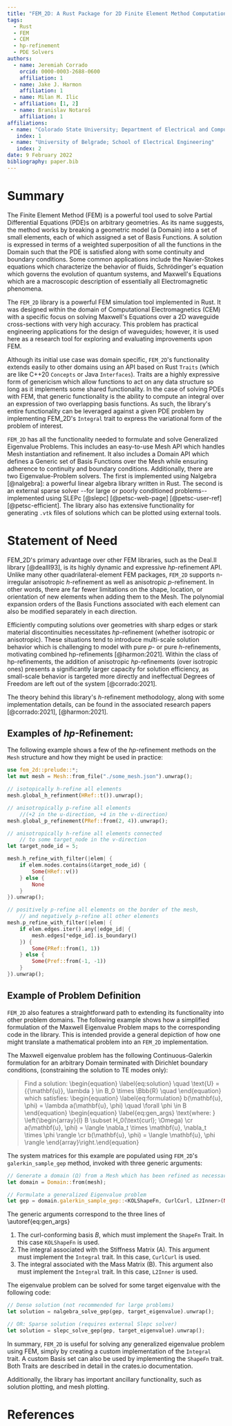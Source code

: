 ```yaml
---
title: "FEM_2D: A Rust Package for 2D Finite Element Method Computations with Extensive Support for *hp*-refinement"
tags:
  - Rust
  - FEM
  - CEM
  - hp-refinement
  - PDE Solvers
authors:
  - name: Jeremiah Corrado
    orcid: 0000-0003-2688-0600
    affiliation: 1
  - name: Jake J. Harmon
    affiliation: 1
  - name: Milan M. Ilic
  - affiliation: [1, 2]
  - name: Branislav Notaroš
    affiliation: 1
affiliations:
 - name: "Colorado State University; Department of Electrical and Computer Engineering"
   index: 1
 - name: "University of Belgrade; School of Electrical Engineering"
   index: 2
date: 9 February 2022
bibliography: paper.bib
---
```


# Summary

The Finite Element Method (FEM) is a powerful tool used to solve Partial Differential Equations (PDE)s on arbitrary geometries. As its name suggests, the method works by breaking a geometric model (a Domain) into a set of small elements, each of which assigned a set of Basis Functions. A solution is expressed in terms of a weighted superposition of all the functions in the Domain such that the PDE is satisfied along with some continuity and boundary conditions. Some common applications include the Navier-Stokes equations which characterize the behavior of fluids, Schrödinger's equation which governs the evolution of quantum systems, and Maxwell's Equations which are a macroscopic description of essentially all Electromagnetic phenomena.

The `FEM_2D` library is a powerful FEM simulation tool implemented in Rust. It was designed within the domain of Computational Electromagnetics (CEM) with a specific focus on solving Maxwell's Equations over a 2D waveguide cross-sections with very high accuracy. This problem has practical engineering applications for the design of waveguides; however, it is used here as a research tool for exploring and evaluating improvements upon FEM.

Although its initial use case was domain specific, `FEM_2D`'s functionality extends easily to other domains using an API based on Rust `Traits` (which are like C++20 `Concepts` or Java `Interfaces`). Traits are a highly expressive form of genericism which allow functions to act on any data structure so long as it implements some shared functionality. In the case of solving PDEs with FEM, that generic functionality is the ability to compute an integral over an expression of two overlapping basis functions. As such, the library's entire functionality can be leveraged against a given PDE problem by implementing FEM_2D's `Integral` trait to express the variational form of the problem of interest. 

`FEM_2D` has all the functionality needed to formulate and solve Generalized Eigenvalue Problems. This includes an easy-to-use Mesh API which handles Mesh instantiation  and refinement. It also includes a Domain API which defines a Generic set of Basis Functions over the Mesh while ensuring adherence to continuity and boundary conditions. Additionally, there are two Eigenvalue-Problem solvers. The first is implemented using Nalgebra [@nalgebra]: a powerful linear algebra library written in Rust. The second is an external sparse solver --for large or poorly conditioned problems-- implemented using SLEPc [@slepc] [@petsc-web-page] [@petsc-user-ref] [@petsc-efficient]. The library also has extensive functionality for generating `.vtk` files of solutions which can be plotted using external tools.

# Statement of Need
FEM_2D's primary advantage over other FEM libraries, such as the Deal.II library [@dealII93], is its highly dynamic and expressive *hp*-refinement API. Unlike many other quadrilateral-element FEM packages, `FEM_2D` supports n-irregular anisotropic *h*-refinement as well as anisotropic *p*-refinement. In other words, there are far fewer limitations on the shape, location, or orientation of new elements when adding them to the Mesh. The polynomial expansion orders of the Basis Functions associated with each element can also be modified separately in each direction. 

Efficiently computing solutions over geometries with sharp edges or stark material discontinuities necessitates *hp*-refinement (whether isotropic or anisotropic). These situations tend to introduce multi-scale solution behavior which is challenging to model with pure *p*- or pure *h*-refinements, motivating combined hp-refinements [@harmon:2021]. Within the class of hp-refinements, the addition of anisotropic *hp*-refinements (over isotropic ones) presents a significantly larger capacity for solution efficiency, as small-scale behavior is targeted more directly and ineffectual Degrees of Freedom are left out of the system [@corrado:2021].

The theory behind this library's *h*-refinement methodology, along with some implementation details, can be found in the associated research papers [@corrado:2021], [@harmon:2021].

## Examples of *hp*-Refinement:

The following example shows a few of the *hp*-refinement methods on the `Mesh` structure and how they might be used in practice:
```Rust
use fem_2d::prelude::*;
let mut mesh = Mesh::from_file("./some_mesh.json").unwrap();

// isotopically h-refine all elements
mesh.global_h_refinment(HRef::t()).unwrap();

// anisotropically p-refine all elements 
    //(+2 in the u-direction, +4 in the v-direction)
mesh.global_p_refinement(PRef::from(2, 4)).unwrap();

// anisotropically h-refine all elements connected 
    // to some target_node in the v-direction
let target_node_id = 5;

mesh.h_refine_with_filter(|elem| {
    if elem.nodes.contains(&target_node_id) {
        Some(HRef::v())
    } else {
        None
    }
}).unwrap();

// positively p-refine all elements on the border of the mesh,
    // and negatively p-refine all other elements
mesh.p_refine_with_filter(|elem| {
    if elem.edges.iter().any(|edge_id| {
        mesh.edges[*edge_id].is_boundary()
    }) {
        Some(PRef::from(1, 1))
    } else {
        Some(Pref::from(-1, -1))
    }
}).unwrap();

```

## Example of Problem Definition

`FEM_2D` also features a straightforward path to extending its functionality into other problem domains. The following example shows how a simplified formulation of the Maxwell Eigenvalue Problem maps to the corresponding code in the library. This is intended provide a general depiction of how one might translate a mathematical problem into an `FEM_2D` implementation. 

The Maxwell eigenvalue problem has the following Continuous-Galerkin formulation for an arbitrary Domain terminated with Dirichlet boundary conditions, (constraining the solution to TE modes only):

>Find a solution: \begin{equation} \label{eq:solution} \quad \text{U} = \{{\mathbf{u}}, \lambda \} \in B_0 \times \Bbb{R} \quad \end{equation} which satisfies:
> \begin{equation} \label{eq:formulation} b(\mathbf{u}, \phi) = \lambda a(\mathbf{u}, \phi) \quad \forall \phi \in B \end{equation}
>\begin{equation} \label{eq:gen_args} \text{where: } \left\{\begin{array}{l}
B \subset H_0(\text{curl}; \Omega) \cr
a(\mathbf{u}, \phi) = \langle \nabla_t \times \mathbf{u}, \nabla_t \times \phi \rangle \cr
b(\mathbf{u}, \phi) = \langle \mathbf{u}, \phi \rangle
\end{array}\right.\end{equation}

The system matrices for this example are populated using `FEM_2D`'s `galerkin_sample_gep` method, invoked with three generic arguments:

```Rust
// Generate a domain (Ω) from a Mesh which has been refined as necessary
let domain = Domain::from(mesh);

// Formulate a generalized Eigenvalue problem
let gep = domain.galerkin_sample_gep::<KOLShapeFn, CurlCurl, L2Inner>(None);
```

The generic arguments correspond to the three lines of \autoref{eq:gen_args}

1. The curl-conforming basis $B$, which must implement the `ShapeFn` Trait. In this case `KOLShapeFn` is used.
2. The integral associated with the Stiffness Matrix (A). This argument must implement the `Integral` trait. In this case, `CurlCurl` is used.
3. The integral associated with the Mass Matrix (B). This argument also must implement the `Integral` trait. In this case, `L2Inner` is used.

The eigenvalue problem can be solved for some target eigenvalue with the following code:

```Rust
// Dense solution (not recommended for large problems)
let solution = nalgebra_solve_gep(gep, target_eigenvalue).unwrap();

// OR: Sparse solution (requires external Slepc solver)
let solution = slepc_solve_gep(gep, target_eigenvalue).unwrap();
```

In summary, `FEM_2D` is useful for solving any generalized eigenvalue problem using FEM, simply by creating a custom implementation of the `Integral` trait. A custom Basis set can also be used by implementing the `ShapeFn` trait. Both Traits are described in detail in the crates.io documentation.

Additionally, the library has important ancillary functionality, such as solution plotting, and mesh plotting. 

# References
